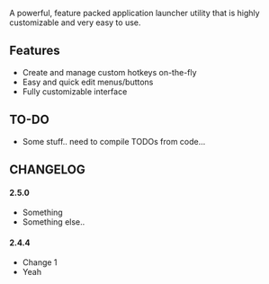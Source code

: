 A powerful, feature packed application launcher utility that is highly customizable and very easy to use.

## Features
* Create and manage custom hotkeys on-the-fly
* Easy and quick  edit menus/buttons
* Fully customizable interface


## TO-DO
* Some stuff.. need to compile TODOs from code...


## CHANGELOG


#### 2.5.0
* Something
* Something else..

#### 2.4.4
* Change 1
* Yeah




